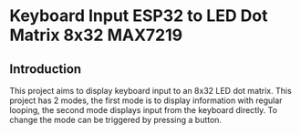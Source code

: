 # Keyboard Input ESP32 to LED Dot Matrix 8x32 MAX7219
## Introduction
This project aims to display keyboard input to an 8x32 LED dot matrix. This project has 2 modes, the first mode is to display information with regular looping, the second mode displays input from the keyboard directly. To change the mode can be triggered by pressing a button.
